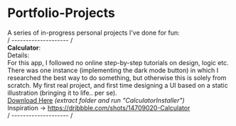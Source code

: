 # Portfolio-Projects
A series of in-progress personal projects I've done for fun:  
/ -------------------- /  
**Calculator**:  
Details:  
For this app, I followed no online step-by-step tutorials on design, logic etc. There was one instance (implementing the dark mode button) in which I researched the best way to do something, but otherwise this is solely from scratch. My first real project, and first time designing a UI 
based on a static illustration (bringing it to life.. per se).  
[Download Here](https://github.com/sddiaz/Portfolio-Projects/files/9586523/Portfolio_Calculator.zip) *(extract folder and run "CalculatorInstaller")*   
Inspiration -> https://dribbble.com/shots/14709020-Calculator  
/ -------------------- /  
